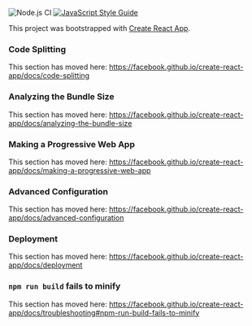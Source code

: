 ![Node.js CI](https://github.com/MarcTimperley/mathspro/workflows/Node.js%20CI/badge.svg)
[![JavaScript Style Guide](https://img.shields.io/badge/code_style-standard-brightgreen.svg)](https://standardjs.com)

This project was bootstrapped with [Create React App](https://github.com/facebook/create-react-app).


### Code Splitting

This section has moved here: https://facebook.github.io/create-react-app/docs/code-splitting

### Analyzing the Bundle Size

This section has moved here: https://facebook.github.io/create-react-app/docs/analyzing-the-bundle-size

### Making a Progressive Web App

This section has moved here: https://facebook.github.io/create-react-app/docs/making-a-progressive-web-app

### Advanced Configuration

This section has moved here: https://facebook.github.io/create-react-app/docs/advanced-configuration

### Deployment

This section has moved here: https://facebook.github.io/create-react-app/docs/deployment

### `npm run build` fails to minify

This section has moved here: https://facebook.github.io/create-react-app/docs/troubleshooting#npm-run-build-fails-to-minify
